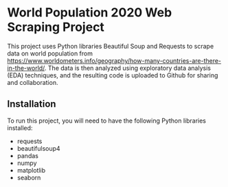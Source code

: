 # World Population 2020 Web Scraping Project

This project uses Python libraries Beautiful Soup and Requests to scrape data on world population from https://www.worldometers.info/geography/how-many-countries-are-there-in-the-world/. The data is then analyzed using exploratory data analysis (EDA) techniques, and the resulting code is uploaded to Github for sharing and collaboration.

## Installation

To run this project, you will need to have the following Python libraries installed:

- requests
- beautifulsoup4
- pandas
- numpy
- matplotlib
- seaborn
